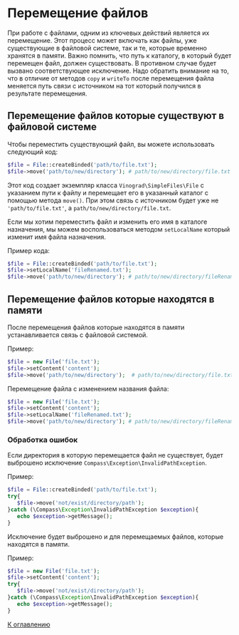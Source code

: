 # Перемещение файлов

При работе с файлами, одним из ключевых действий является их перемещение. Этот процесс может включать как файлы, уже
существующие в файловой системе, так и те, которые временно хранятся в памяти. Важно помнить, что путь к каталогу, в
который будет перемещен файл, должен существовать. В противном случае будет вызвано соответствующее исключение. Надо
обратить внимание на то, что в отличие от методов `copy` и `writeTo` после перемещения файла меняется путь связи с
источником на тот который получился в результате перемещения.

## Перемещение файлов которые существуют в файловой системе

Чтобы переместить существующий файл, вы можете использовать следующий код:

```php
$file = File::createBinded('path/to/file.txt');
$file->move('path/to/new/directory'); # path/to/new/directory/file.txt
```

Этот код создает экземпляр класса `Vinograd\SimpleFiles\File` с указанием пути к файлу и перемещает его в указанный
каталог с помощью метода `move()`. При этом связь с источником будет уже не `'path/to/file.txt'`,
а `path/to/new/directory/file.txt`.

Если мы хотим переместить файл и изменить его имя в каталоге назначения, мы можем воспользоваться методом `setLocalName`
который изменит имя файла назначения.

Пример кода:

```php
$file = File::createBinded('path/to/file.txt');
$file->setLocalName('fileRenamed.txt');
$file->move('path/to/new/directory'); # path/to/new/directory/fileRenamed.txt
```

## Перемещение файлов которые находятся в памяти

После перемещения файлов которые находятся в памяти устанавливается связь с файловой системой.

Пример:

```php
$file = new File('file.txt');
$file->setContent('content');
$file->move('path/to/new/directory');  # path/to/new/directory/file.txt
```

Перемещение файла с изменением названия файла:

```php
$file = new File('file.txt');
$file->setContent('content');
$file->setLocalName('fileRenamed.txt');
$file->move('path/to/new/directory'); # path/to/new/directory/fileRenamed.txt
```

### Обработка ошибок

Если директория в которую перемещается файл не существует, будет выброшено исключение
`Compass\Exception\InvalidPathException`.

Пример:

```php
$file = File::createBinded('path/to/file.txt');
try{
   $file->move('not/exist/directory/path');
}catch (\Compass\Exception\InvalidPathException $exception){
   echo $exception->getMessage();
}
```

Исключение будет выброшено и для перемещаемых файлов, которые находятся в памяти.

Пример:

```php
$file = new File('file.txt');
$file->setContent('content');
try{
   $file->move('not/exist/directory/path');
}catch (\Compass\Exception\InvalidPathException $exception){
   echo $exception->getMessage();
}
```

[К оглавлению](../../README.md#руководство)